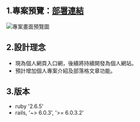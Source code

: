 ## 1.專案預覽：[部署連結](http://annielin-cc.herokuapp.com/)

![專案畫面預覽圖](https://i.imgur.com/mFdWddO.jpg)

## 2.設計理念

- 現為個人網頁入口網，後續將持續開發為個人網站。
- 預計增加個人專案介紹及部落格文章功能。

## 3.版本

- ruby '2.6.5'
- rails, '~> 6.0.3', '>= 6.0.3.2'
